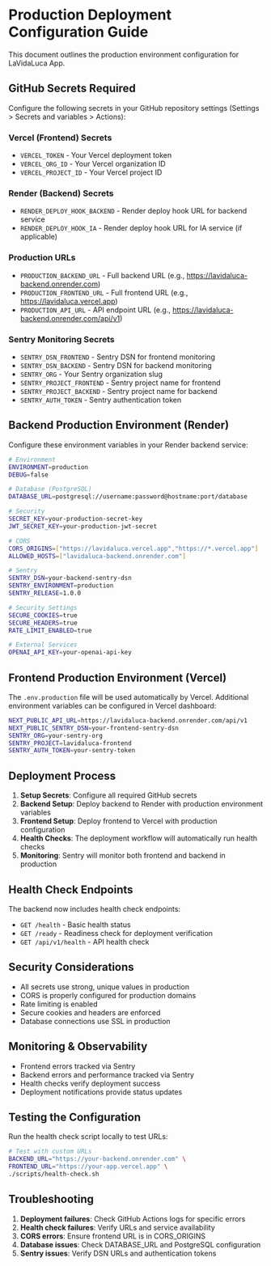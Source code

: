 # Production Deployment Configuration Guide

This document outlines the production environment configuration for LaVidaLuca App.

## GitHub Secrets Required

Configure the following secrets in your GitHub repository settings (Settings > Secrets and variables > Actions):

### Vercel (Frontend) Secrets
- `VERCEL_TOKEN` - Your Vercel deployment token
- `VERCEL_ORG_ID` - Your Vercel organization ID  
- `VERCEL_PROJECT_ID` - Your Vercel project ID

### Render (Backend) Secrets
- `RENDER_DEPLOY_HOOK_BACKEND` - Render deploy hook URL for backend service
- `RENDER_DEPLOY_HOOK_IA` - Render deploy hook URL for IA service (if applicable)

### Production URLs
- `PRODUCTION_BACKEND_URL` - Full backend URL (e.g., https://lavidaluca-backend.onrender.com)
- `PRODUCTION_FRONTEND_URL` - Full frontend URL (e.g., https://lavidaluca.vercel.app)
- `PRODUCTION_API_URL` - API endpoint URL (e.g., https://lavidaluca-backend.onrender.com/api/v1)

### Sentry Monitoring Secrets
- `SENTRY_DSN_FRONTEND` - Sentry DSN for frontend monitoring
- `SENTRY_DSN_BACKEND` - Sentry DSN for backend monitoring
- `SENTRY_ORG` - Your Sentry organization slug
- `SENTRY_PROJECT_FRONTEND` - Sentry project name for frontend
- `SENTRY_PROJECT_BACKEND` - Sentry project name for backend
- `SENTRY_AUTH_TOKEN` - Sentry authentication token

## Backend Production Environment (Render)

Configure these environment variables in your Render backend service:

```bash
# Environment
ENVIRONMENT=production
DEBUG=false

# Database (PostgreSQL)
DATABASE_URL=postgresql://username:password@hostname:port/database

# Security
SECRET_KEY=your-production-secret-key
JWT_SECRET_KEY=your-production-jwt-secret

# CORS
CORS_ORIGINS=["https://lavidaluca.vercel.app","https://*.vercel.app"]
ALLOWED_HOSTS=["lavidaluca-backend.onrender.com"]

# Sentry
SENTRY_DSN=your-backend-sentry-dsn
SENTRY_ENVIRONMENT=production
SENTRY_RELEASE=1.0.0

# Security Settings  
SECURE_COOKIES=true
SECURE_HEADERS=true
RATE_LIMIT_ENABLED=true

# External Services
OPENAI_API_KEY=your-openai-api-key
```

## Frontend Production Environment (Vercel)

The `.env.production` file will be used automatically by Vercel. Additional environment variables can be configured in Vercel dashboard:

```bash
NEXT_PUBLIC_API_URL=https://lavidaluca-backend.onrender.com/api/v1
NEXT_PUBLIC_SENTRY_DSN=your-frontend-sentry-dsn
SENTRY_ORG=your-sentry-org
SENTRY_PROJECT=lavidaluca-frontend
SENTRY_AUTH_TOKEN=your-sentry-token
```

## Deployment Process

1. **Setup Secrets**: Configure all required GitHub secrets
2. **Backend Setup**: Deploy backend to Render with production environment variables
3. **Frontend Setup**: Deploy frontend to Vercel with production configuration
4. **Health Checks**: The deployment workflow will automatically run health checks
5. **Monitoring**: Sentry will monitor both frontend and backend in production

## Health Check Endpoints

The backend now includes health check endpoints:

- `GET /health` - Basic health status
- `GET /ready` - Readiness check for deployment verification
- `GET /api/v1/health` - API health check

## Security Considerations

- All secrets use strong, unique values in production
- CORS is properly configured for production domains
- Rate limiting is enabled
- Secure cookies and headers are enforced
- Database connections use SSL in production

## Monitoring & Observability

- Frontend errors tracked via Sentry
- Backend errors and performance tracked via Sentry
- Health checks verify deployment success
- Deployment notifications provide status updates

## Testing the Configuration

Run the health check script locally to test URLs:

```bash
# Test with custom URLs
BACKEND_URL="https://your-backend.onrender.com" \
FRONTEND_URL="https://your-app.vercel.app" \
./scripts/health-check.sh
```

## Troubleshooting

1. **Deployment failures**: Check GitHub Actions logs for specific errors
2. **Health check failures**: Verify URLs and service availability
3. **CORS errors**: Ensure frontend URL is in CORS_ORIGINS
4. **Database issues**: Check DATABASE_URL and PostgreSQL configuration
5. **Sentry issues**: Verify DSN URLs and authentication tokens
